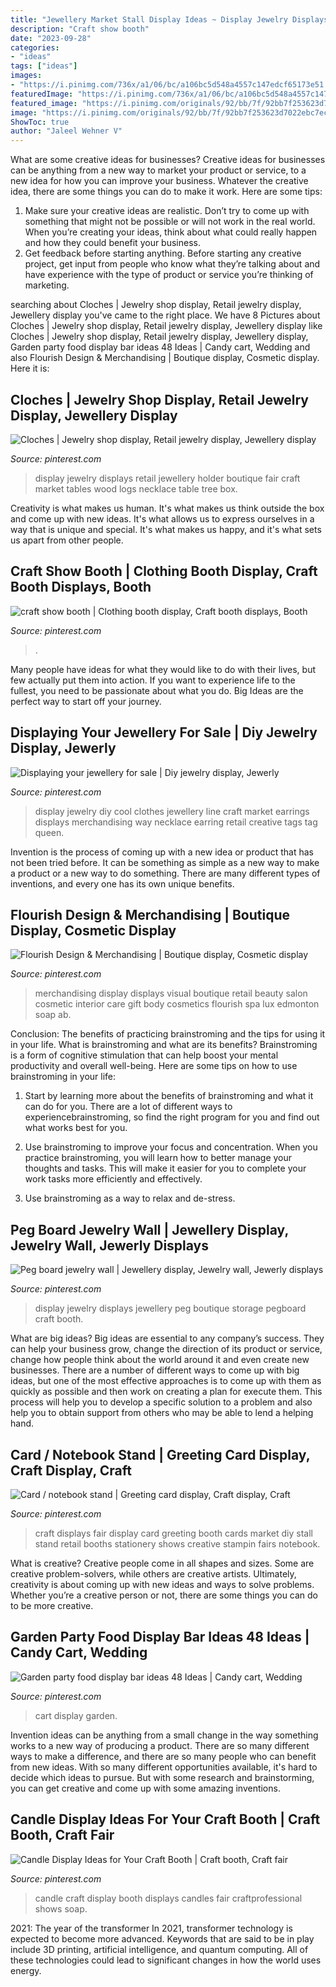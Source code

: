 ```yaml
---
title: "Jewellery Market Stall Display Ideas ~ Display Jewelry Displays Jewellery Peg Boutique Storage Pegboard Craft Booth"
description: "Craft show booth"
date: "2023-09-28"
categories:
- "ideas"
tags: ["ideas"]
images:
- "https://i.pinimg.com/736x/a1/06/bc/a106bc5d548a4557c147edcf65173e51.jpg"
featuredImage: "https://i.pinimg.com/736x/a1/06/bc/a106bc5d548a4557c147edcf65173e51.jpg"
featured_image: "https://i.pinimg.com/originals/92/bb/7f/92bb7f253623d7022ebc7ecd003f9848.jpg"
image: "https://i.pinimg.com/originals/92/bb/7f/92bb7f253623d7022ebc7ecd003f9848.jpg"
ShowToc: true
author: "Jaleel Wehner V"
---
```



What are some creative ideas for businesses?
Creative ideas for businesses can be anything from a new way to market your product or service, to a new idea for how you can improve your business. Whatever the creative idea, there are some things you can do to make it work. Here are some tips: 
1. Make sure your creative ideas are realistic. Don’t try to come up with something that might not be possible or will not work in the real world. When you’re creating your ideas, think about what could really happen and how they could benefit your business. 
2. Get feedback before starting anything. Before starting any creative project, get input from people who know what they’re talking about and have experience with the type of product or service you’re thinking of marketing.

	

		
searching about Cloches | Jewelry shop display, Retail jewelry display, Jewellery display you've came to the right place. We have 8 Pictures about Cloches | Jewelry shop display, Retail jewelry display, Jewellery display like Cloches | Jewelry shop display, Retail jewelry display, Jewellery display, Garden party food display bar ideas 48 Ideas | Candy cart, Wedding and also Flourish Design &amp; Merchandising | Boutique display, Cosmetic display. Here it is:
		
    
## Cloches | Jewelry Shop Display, Retail Jewelry Display, Jewellery Display

<img loading=lazy src="https://i.pinimg.com/originals/4f/78/19/4f78190f9fbecc40c41f5103a405f228.jpg" onerror="this.onerror=null;this.src='https://tse2.mm.bing.net/th?id=OIP.CoS5v1zv5-1KHkoaxIfWtQHaLH&amp;pid=15.1';" alt="Cloches | Jewelry shop display, Retail jewelry display, Jewellery display">

_Source: pinterest.com_

>display jewelry displays retail jewellery holder boutique fair craft market tables wood logs necklace table tree box. 

	

Creativity is what makes us human. It's what makes us think outside the box and come up with new ideas. It's what allows us to express ourselves in a way that is unique and special. It's what makes us happy, and it's what sets us apart from other people.

    
## Craft Show Booth | Clothing Booth Display, Craft Booth Displays, Booth

<img loading=lazy src="https://i.pinimg.com/736x/a1/06/bc/a106bc5d548a4557c147edcf65173e51.jpg" onerror="this.onerror=null;this.src='https://tse3.mm.bing.net/th?id=OIP.Dul_GVilt09Qr0JEL6vlDAHaE7&amp;pid=15.1';" alt="craft show booth | Clothing booth display, Craft booth displays, Booth">

_Source: pinterest.com_

>. 

	

Many people have ideas for what they would like to do with their lives, but few actually put them into action. If you want to experience life to the fullest, you need to be passionate about what you do. Big Ideas are the perfect way to start off your journey.

    
## Displaying Your Jewellery For Sale | Diy Jewelry Display, Jewerly

<img loading=lazy src="https://i.pinimg.com/originals/c3/bf/da/c3bfdaf06b3d4a2899850203dac5dcfa.jpg" onerror="this.onerror=null;this.src='https://tse1.mm.bing.net/th?id=OIP.ZeM5fQdcF9xh8Ya78QBNCQHaJ6&amp;pid=15.1';" alt="Displaying your jewellery for sale | Diy jewelry display, Jewerly">

_Source: pinterest.com_

>display jewelry diy cool clothes jewellery line craft market earrings displays merchandising way necklace earring retail creative tags tag queen. 

	

Invention is the process of coming up with a new idea or product that has not been tried before. It can be something as simple as a new way to make a product or a new way to do something. There are many different types of inventions, and every one has its own unique benefits.

    
## Flourish Design &amp; Merchandising | Boutique Display, Cosmetic Display

<img loading=lazy src="https://i.pinimg.com/originals/92/bb/7f/92bb7f253623d7022ebc7ecd003f9848.jpg" onerror="this.onerror=null;this.src='https://tse1.mm.bing.net/th?id=OIP.5hNFF0XK-NjJBjNaJhZl2QHaJ4&amp;pid=15.1';" alt="Flourish Design &amp; Merchandising | Boutique display, Cosmetic display">

_Source: pinterest.com_

>merchandising display displays visual boutique retail beauty salon cosmetic interior care gift body cosmetics flourish spa lux edmonton soap ab. 

	

Conclusion: The benefits of practicing brainstroming and the tips for using it in your life.
What is brainstroming and what are its benefits? Brainstroming is a form of cognitive stimulation that can help boost your mental productivity and overall well-being. Here are some tips on how to use brainstroming in your life: 
1. Start by learning more about the benefits of brainstroming and what it can do for you. There are a lot of different ways to experiencebrainstroming, so find the right program for you and find out what works best for you. 

2. Use brainstroming to improve your focus and concentration. When you practice brainstroming, you will learn how to better manage your thoughts and tasks. This will make it easier for you to complete your work tasks more efficiently and effectively. 

3. Use brainstroming as a way to relax and de-stress.

    
## Peg Board Jewelry Wall | Jewellery Display, Jewelry Wall, Jewerly Displays

<img loading=lazy src="https://i.pinimg.com/originals/15/6d/6a/156d6aaac750a606f5e8ee733faa4221.jpg" onerror="this.onerror=null;this.src='https://tse1.mm.bing.net/th?id=OIP.Da-1Yo0zyULSxHMLAAQEugHaJ4&amp;pid=15.1';" alt="Peg board jewelry wall | Jewellery display, Jewelry wall, Jewerly displays">

_Source: pinterest.com_

>display jewelry displays jewellery peg boutique storage pegboard craft booth. 

	

What are big ideas?
Big ideas are essential to any company’s success. They can help your business grow, change the direction of its product or service, change how people think about the world around it and even create new businesses. There are a number of different ways to come up with big ideas, but one of the most effective approaches is to come up with them as quickly as possible and then work on creating a plan for execute them. This process will help you to develop a specific solution to a problem and also help you to obtain support from others who may be able to lend a helping hand.

    
## Card / Notebook Stand | Greeting Card Display, Craft Display, Craft

<img loading=lazy src="https://i.pinimg.com/originals/b1/a5/ba/b1a5ba722d49ea49db3b71a7d9ea0757.jpg" onerror="this.onerror=null;this.src='https://tse3.mm.bing.net/th?id=OIP.ey5VFZ2SAxIeNubu3puDggHaLH&amp;pid=15.1';" alt="Card / notebook stand | Greeting card display, Craft display, Craft">

_Source: pinterest.com_

>craft displays fair display card greeting booth cards market diy stall stand retail booths stationery shows creative stampin fairs notebook. 

	

What is creative?
Creative people come in all shapes and sizes. Some are creative problem-solvers, while others are creative artists. Ultimately, creativity is about coming up with new ideas and ways to solve problems. Whether you’re a creative person or not, there are some things you can do to be more creative.

    
## Garden Party Food Display Bar Ideas 48 Ideas | Candy Cart, Wedding

<img loading=lazy src="https://i.pinimg.com/736x/00/1e/a2/001ea28ba3cde44b90d0617db2f9d78b.jpg" onerror="this.onerror=null;this.src='https://tse4.mm.bing.net/th?id=OIP.Syke5butbVzSb1kbR7Xd6AAAAA&amp;pid=15.1';" alt="Garden party food display bar ideas 48 Ideas | Candy cart, Wedding">

_Source: pinterest.com_

>cart display garden. 

	

Invention ideas can be anything from a small change in the way something works to a new way of producing a product. There are so many different ways to make a difference, and there are so many people who can benefit from new ideas. With so many different opportunities available, it's hard to decide which ideas to pursue. But with some research and brainstorming, you can get creative and come up with some amazing inventions.

    
## Candle Display Ideas For Your Craft Booth | Craft Booth, Craft Fair

<img loading=lazy src="https://i.pinimg.com/736x/02/84/96/02849621d94e2ad3fd2111732f7514c3.jpg" onerror="this.onerror=null;this.src='https://tse1.mm.bing.net/th?id=OIP.VeM67AyXASDNNHrK0FiG5wHaLH&amp;pid=15.1';" alt="Candle Display Ideas for Your Craft Booth | Craft booth, Craft fair">

_Source: pinterest.com_

>candle craft display booth displays candles fair craftprofessional shows soap. 

	

2021: The year of the transformer
In 2021, transformer technology is expected to become more advanced. Keywords that are said to be in play include 3D printing, artificial intelligence, and quantum computing. All of these technologies could lead to significant changes in how the world uses energy.

